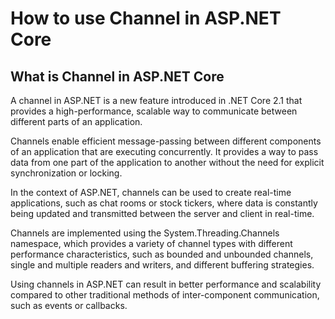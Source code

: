 # How to use Channel in ASP.NET Core
## What is Channel in ASP.NET Core

A channel in ASP.NET is a new feature introduced in .NET Core 2.1 that provides a high-performance, scalable way to communicate between different parts of an application.


Channels enable efficient message-passing between different components of an application that are executing concurrently. It provides a way to pass data from one part of the application to another without the need for explicit synchronization or locking.


In the context of ASP.NET, channels can be used to create real-time applications, such as chat rooms or stock tickers, where data is constantly being updated and transmitted between the server and client in real-time.


Channels are implemented using the System.Threading.Channels namespace, which provides a variety of channel types with different performance characteristics, such as bounded and unbounded channels, single and multiple readers and writers, and different buffering strategies.


Using channels in ASP.NET can result in better performance and scalability compared to other traditional methods of inter-component communication, such as events or callbacks.

